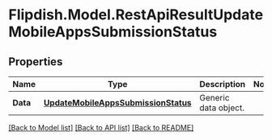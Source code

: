 # Flipdish.Model.RestApiResultUpdateMobileAppsSubmissionStatus
## Properties

Name | Type | Description | Notes
------------ | ------------- | ------------- | -------------
**Data** | [**UpdateMobileAppsSubmissionStatus**](UpdateMobileAppsSubmissionStatus.md) | Generic data object. | 

[[Back to Model list]](../README.md#documentation-for-models) [[Back to API list]](../README.md#documentation-for-api-endpoints) [[Back to README]](../README.md)

